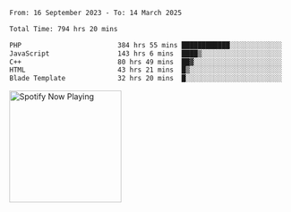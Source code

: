  <!--START_SECTION:waka-->

```txt
From: 16 September 2023 - To: 14 March 2025

Total Time: 794 hrs 20 mins

PHP                        384 hrs 55 mins ████████████░░░░░░░░░░░░░   47.83 %
JavaScript                 143 hrs 6 mins  ████▒░░░░░░░░░░░░░░░░░░░░   17.78 %
C++                        80 hrs 49 mins  ██▓░░░░░░░░░░░░░░░░░░░░░░   10.04 %
HTML                       43 hrs 21 mins  █▒░░░░░░░░░░░░░░░░░░░░░░░   05.39 %
Blade Template             32 hrs 20 mins  █░░░░░░░░░░░░░░░░░░░░░░░░   04.02 %
```

<!--END_SECTION:waka-->
<div align="start">
        <a href="https://open.spotify.com/user/dxso20he52f5d4ti73duavf95">
        <img width="200px" src="https://spotify-github-profile.kittinanx.com/api/view.svg?uid=dxso20he52f5d4ti73duavf95&cover_image=true&theme=default&show_offline=false&background_color=121212&interchange=false" alt="Spotify Now Playing">
    </a>
</div> 
